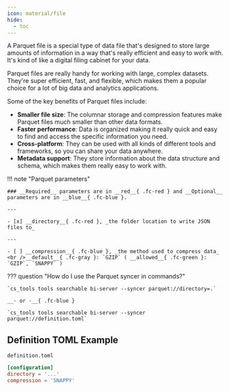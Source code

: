 ```yaml
---
icon: material/file
hide:
  - toc
---
```


A Parquet file is a special type of data file that's designed to store large amounts of information in a way that's really efficient and easy to work with. It's kind of like a digital filing cabinet for your data.

Parquet files are really handy for working with large, complex datasets. They're super efficient, fast, and flexible, which makes them a popular choice for a lot of big data and analytics applications.

Some of the key benefits of Parquet files include:

  - __Smaller file size__: The columnar storage and compression features make Parquet files much smaller than other data formats.
  - __Faster performance__: Data is organized making it really quick and easy to find and access the specific information you need.
  - __Cross-platform__: They can be used with all kinds of different tools and frameworks, so you can share your data anywhere.
  - __Metadata support__: They store information about the data structure and schema, which makes them really easy to work with.

!!! note "Parquet parameters"

    ### __Required__ parameters are in __red__{ .fc-red } and __Optional__ parameters are in __blue__{ .fc-blue }.
    
    ---

    - [x] __directory__{ .fc-red }, _the folder location to write JSON files to_

    ---

    - [ ] __compression__{ .fc-blue }, _the method used to compress data_
    <br />__default__{ .fc-gray }: `GZIP` ( __allowed__{ .fc-green }: `GZIP`, `SNAPPY` )


??? question "How do I use the Parquet syncer in commands?"

    `cs_tools tools searchable bi-server --syncer parquet://directory=.`

    __- or -__{ .fc-blue }

    `cs_tools tools searchable bi-server --syncer parquet://definition.toml`


## Definition TOML Example

`definition.toml`
```toml
[configuration]
directory = '...'
compression = 'SNAPPY'
```